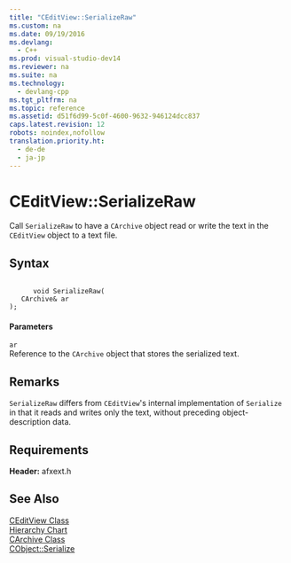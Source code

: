 ```yaml
---
title: "CEditView::SerializeRaw"
ms.custom: na
ms.date: 09/19/2016
ms.devlang: 
  - C++
ms.prod: visual-studio-dev14
ms.reviewer: na
ms.suite: na
ms.technology: 
  - devlang-cpp
ms.tgt_pltfrm: na
ms.topic: reference
ms.assetid: d51f6d99-5c0f-4600-9632-946124dcc837
caps.latest.revision: 12
robots: noindex,nofollow
translation.priority.ht: 
  - de-de
  - ja-jp
---
```

# CEditView::SerializeRaw
Call `SerializeRaw` to have a `CArchive` object read or write the text in the `CEditView` object to a text file.  
  
## Syntax  
  
```  
  
      void SerializeRaw(  
   CArchive& ar   
);  
```  
  
#### Parameters  
 `ar`  
 Reference to the `CArchive` object that stores the serialized text.  
  
## Remarks  
 `SerializeRaw` differs from `CEditView`'s internal implementation of `Serialize` in that it reads and writes only the text, without preceding object-description data.  
  
## Requirements  
 **Header:** afxext.h  
  
## See Also  
 [CEditView Class](../vs140/CEditView-Class.md)   
 [Hierarchy Chart](../vs140/Hierarchy-Chart.md)   
 [CArchive Class](../vs140/CArchive-Class.md)   
 [CObject::Serialize](../vs140/CObject--Serialize.md)
